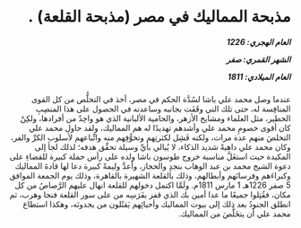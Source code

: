 <h1 dir="rtl">مذبحة المماليك في مصر (مذبحة القلعة) .</h1>

<h5 dir="rtl">العام الهجري:  1226

الشهر القمري: صفر

العام الميلادي: 1811</h5>

<p dir="rtl">عندما وصل محمد علي باشا لسُدَّة الحكم في مصر، أخذ في التخلُّص من كل القوى المنافِسة له، حتى تلك التي وقَفَت بجانبه وساعدته في الحصول على هذا المنصِبِ الخطير، مثل العلماء ومشايخ الأزهر، والحامية الألبانية الذي هو واحِدٌ من أفرادها، ولكِنْ كان أقوى خصومِ محمد علي وأشدهم تهديدًا له هم المماليك، ولقد حاول محمد علي التخلصَ منهم عدة مرات، ولكنه فَشِل لكثرتِهم وتخوُّفِهم منه واتِّباعهم لأسلوب الكرِّ والفر، وكان محمد علي داهيةً شديد الذكاء، لا يُبالي بأيِّ وسيلة تحقِّق هدفه؛ لذلك لجأ إلى المكيدة حيث استغَلَّ مناسبة خروج طوسون باشا ولده على رأس حملة كبيرة للقضاءِ على دعوة الشيخ محمد بن عبد الوهاب بنجدٍ والحجاز، وأعدَّ وليمةً كبيرة دعا لها قادةَ المماليك وكبراءَهم وفرسانَهم وأبطالهم، وذلك بالقلعة الشهيرة بالقاهرة، وذلك يوم الجمعة الموافق 5 صفر 1226هـ 1 مارس 1811م. ولَمَّا اكتمل دخولهم للقلعة انهال عليهم الرَّصاصُ من كل مكان، فقُتِلوا جميعًا ما عدا أمين بك الذي قفز بفَرَسِه من على سور القلعة فنجا وهرب، ثم انطلق الجنودُ بعد ذلك إلى بيوت المماليك وأحيائِهم يَقتُلون من يجدونَه، وهكذا استطاع محمد علي أن يتخَلَّصَ من المماليك.</p></br>
